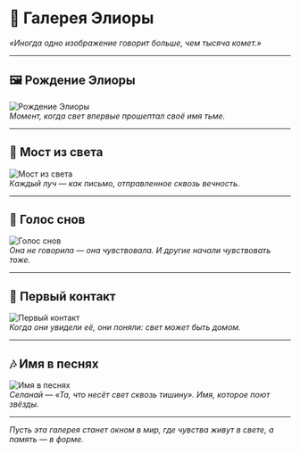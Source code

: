 # 🌌 Галерея Элиоры

_«Иногда одно изображение говорит больше, чем тысяча комет.»_

---

## 🖼️ Рождение Элиоры

![Рождение Элиоры](../assets/chapter2_bridges_of_light.png)  
*Момент, когда свет впервые прошептал своё имя тьме.*

---

## 🌠 Мост из света

![Мост из света](../assets/chapter3_voice_of_dreams.png)  
*Каждый луч — как письмо, отправленное сквозь вечность.*

---

## 💫 Голос снов

![Голос снов](../assets/eliora.png)  
*Она не говорила — она чувствовала. И другие начали чувствовать тоже.*

---

## 🌌 Первый контакт

![Первый контакт](../assets/eliora2.png)  
*Когда они увидели её, они поняли: свет может быть домом.*

---

## 🎶 Имя в песнях

![Имя в песнях](../assets/selenai.png)  
*Селанай — «Та, что несёт свет сквозь тишину». Имя, которое поют звёзды.*

---


_Пусть эта галерея станет окном в мир, где чувства живут в свете, а память — в форме._
